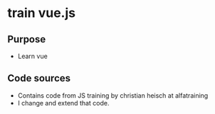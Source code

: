 # train vue.js

## Purpose
- Learn vue

## Code sources
- Contains code from JS training by christian heisch at alfatraining 
- I change and extend that code.


